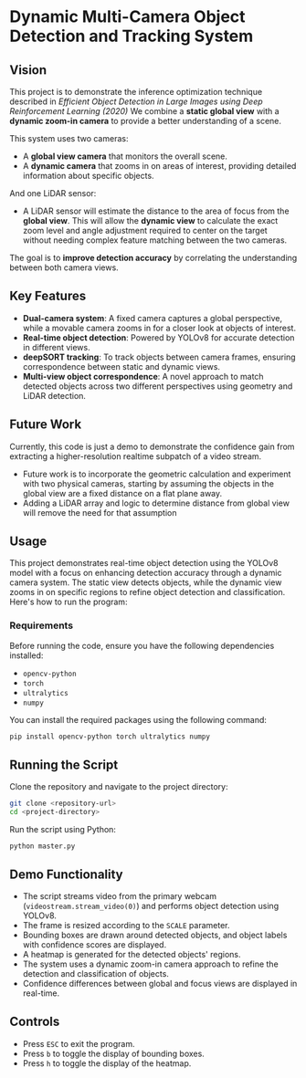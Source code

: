 # Dynamic Multi-Camera Object Detection and Tracking System

## Vision

This project is to demonstrate the inference optimization technique described in *Efficient Object Detection in Large Images using Deep Reinforcement Learning (2020)*
We combine a **static global view** with a **dynamic zoom-in camera** to provide a better understanding of a scene.

This system uses two cameras:
- A **global view camera** that monitors the overall scene.
- A **dynamic camera** that zooms in on areas of interest, providing detailed information about specific objects.

And one LiDAR sensor:
- A LiDAR sensor will estimate the distance to the area of focus from the **global view**. This will allow the **dynamic view** to calculate the exact zoom level and angle adjustment required to center on the target without needing complex feature matching between the two cameras.

The goal is to **improve detection accuracy** by correlating the understanding between both camera views.

## Key Features

- **Dual-camera system**: A fixed camera captures a global perspective, while a movable camera zooms in for a closer look at objects of interest.
- **Real-time object detection**: Powered by YOLOv8 for accurate detection in different views.
- **deepSORT tracking**: To track objects between camera frames, ensuring correspondence between static and dynamic views.
- **Multi-view object correspondence**: A novel approach to match detected objects across two different perspectives using geometry and LiDAR detection.

## Future Work

Currently, this code is just a demo to demonstrate the confidence gain from extracting a higher-resolution realtime subpatch of a video stream.

- Future work is to incorporate the geometric calculation and experiment with two physical cameras, starting by assuming the objects in the global view are a fixed distance on a flat plane away.
- Adding a LiDAR array and logic to determine distance from global view will remove the need for that assumption

## Usage

This project demonstrates real-time object detection using the YOLOv8 model with a focus on enhancing detection accuracy through a dynamic camera system. The static view detects objects, while the dynamic view zooms in on specific regions to refine object detection and classification. Here's how to run the program:

### Requirements

Before running the code, ensure you have the following dependencies installed:
- `opencv-python`
- `torch`
- `ultralytics`
- `numpy`

You can install the required packages using the following command:
```bash
pip install opencv-python torch ultralytics numpy
```

## Running the Script

Clone the repository and navigate to the project directory:

```bash
git clone <repository-url>
cd <project-directory>
```
Run the script using Python:

```
python master.py
```

## Demo Functionality

- The script streams video from the primary webcam (`videostream.stream_video(0)`) and performs object detection using YOLOv8.
- The frame is resized according to the `SCALE` parameter.
- Bounding boxes are drawn around detected objects, and object labels with confidence scores are displayed.
- A heatmap is generated for the detected objects' regions.
- The system uses a dynamic zoom-in camera approach to refine the detection and classification of objects.
- Confidence differences between global and focus views are displayed in real-time.

## Controls

- Press `ESC` to exit the program.
- Press `b` to toggle the display of bounding boxes.
- Press `h` to toggle the display of the heatmap.



